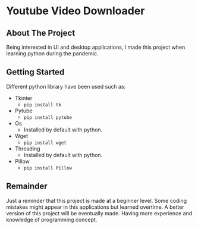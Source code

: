 # Youtube Video Downloader
 ## About The Project
 Being interested in UI and desktop applications, I made this project when learning python during the pandemic. 
 ## Getting Started
 Different python library have been used such as:
 - Tkinter
    - `pip install tk`
 - Pytube
    - `pip install pytube`
 - Os
    - Installed by default with python.
 - Wget
    - `pip install wget`
 - Threading 
    - Installed by default with python.
 - Pillow
    - `pip install Pillow`
## Remainder
Just a reminder that this project is made at a beginner level. Some coding mistakes might appear in this applications but learned overtime. A better version of this project will be eventually made. Having more experience and knowledge of programming concept.

